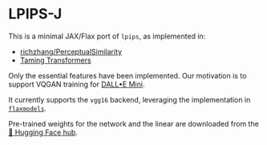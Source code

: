 # LPIPS-J

This is a minimal JAX/Flax port of `lpips`, as implemented in:
* [richzhang/PerceptualSimilarity](https://github.com/richzhang/PerceptualSimilarity/blob/31bc1271ae6f13b7e281b9959ac24a5e8f2ed522/lpips/pretrained_networks.py)
* [Taming Transformers](https://github.com/CompVis/taming-transformers/blob/master/taming/modules/losses/lpips.py)

Only the essential features have been implemented. Our motivation is to support VQGAN training for [DALL•E Mini](https://github.com/borisdayma/dalle-mini).

It currently supports the `vgg16` backend, leveraging the implementation in [`flaxmodels`](https://github.com/matthias-wright/flaxmodels/blob/main/flaxmodels/vgg/vgg.py).

Pre-trained weights for the network and the linear are downloaded from the [🤗 Hugging Face hub](https://huggingface.co/pcuenq/lpips-jax).